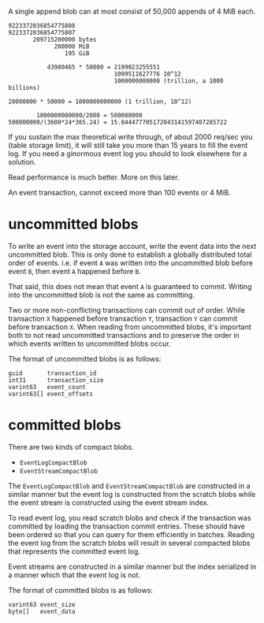 ﻿A single append blob can at most consist of 50,000 appends of 4 MiB each.

~~~
9223372036854775808
9223372036854775807
       209715200000 bytes
             200000 MiB
                195 GiB

           43980465 * 50000 = 2199023255551
                              1099511627776 10^12
                              1000000000000 (trillion, a 1000 billions)

20000000 * 50000 = 1000000000000 (1 trillion, 10^12)

        1000000000000/2000 = 500000000
500000000/(3600*24*365.24) = 15.844477705172043141597407285722
~~~

If you sustain the max theoretical write through, of about 2000 req/sec you (table storage limit), it will still take you more than 15 years to fill the event log. If you need a ginormous event log you should to look elsewhere for a solution.

Read performance is much better. More on this later.

An event transaction, cannot exceed more than 100 events or 4 MiB.

# uncommitted blobs

To write an event into the storage account, write the event data into the next uncommitted blob. This is only done to establish a globally distributed total order of events. i.e. if event `A` was written into the uncommitted blob before event `B`, then event `A` happened before `B`.

That said, this does not mean that event `A` is guaranteed to commit. Writing into the uncommitted blob is not the same as committing. 

Two or more non-conflicting transactions can commit out of order. While transaction `X` happened before transaction `Y`, transaction `Y` can commit before transaction `X`. When reading from uncommitted blobs, it's important both to not read uncommitted transactions and to preserve the order in which events written to uncommitted blobs occur.

The format of uncommitted blobs is as follows:

~~~
guid       transaction_id
int31      transaction_size
varint63   event_count
varint63[] event_offsets
~~~

# committed blobs

There are two kinds of compact blobs.

- `EventLogCompactBlob`
- `EventStreamCompactBlob`

The `EventLogCompactBlob` and `EventStreamCompactBlob` are constructed in a similar manner but the event log is constructed from the scratch blobs while the event stream is constructed using the event stream index.

To read event log, you read scratch blobs and check if the transaction was committed by loading the transaction commit entries. These should have been ordered so that you can query for them efficiently in batches. Reading the event log from the scratch blobs will result in several compacted blobs that represents the committed event log.

Event streams are constructed in a similar manner but the index serialized in a manner which that the event log is not.

The format of committed blobs is as follows:

~~~
varint63 event_size
byte[]   event_data
~~~
